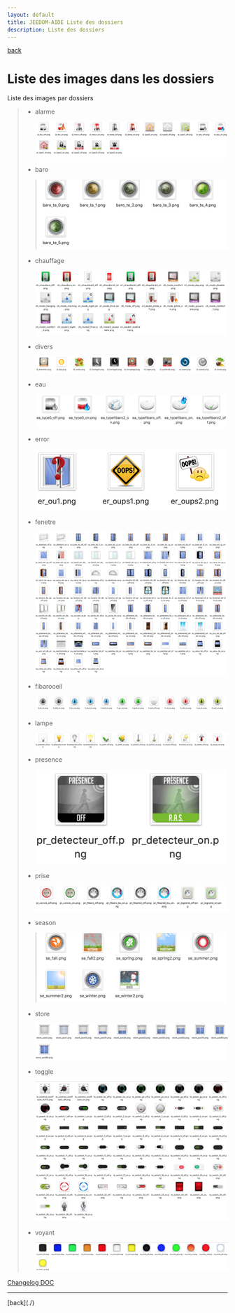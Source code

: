 ```yaml
---
layout: default
title: JEEDOM-AIDE Liste des dossiers
description: Liste des dossiers
---
```

[back](./)
# Liste des images dans les dossiers
Liste des images par dossiers
<blockquote>
    <ul>
        <li>alarme</li>
        <p><img src="Img/VISUEL - JEEDOM-Alarme.png" alt="Visuels" /></p>
        <li>baro</li>
        <p><img src="Img/VISUEL - JEEDOM-Baro.png" alt="Visuels" /></p>
        <li>chauffage</li>
        <p><img src="Img/VISUEL - JEEDOM-Chauffage.png" alt="Visuels" /></p>
        <li>divers</li>
        <p><img src="Img/VISUEL - JEEDOM-Divers.png" alt="Visuels" /></p>
        <li>eau</li>
        <p><img src="Img/VISUEL - JEEDOM-Capteur-Fuite-Eau.png" alt="Visuels" /></p>
        <li>error</li>
        <p><img src="Img/VISUEL - JEEDOM-Error.png" alt="Visuels" /></p>
        <li>fenetre</li>
        <p><img src="Img/VISUEL - JEEDOM-Fenetre.png" alt="Visuels" /></p>
        <li>fibarooeil</li>
        <p><img src="Img/VISUEL - JEEDOM-Oeil.png" alt="Visuels" /></p>
        <li>lampe</li>
        <p><img src="Img/VISUEL - JEEDOM-Lampe.png" alt="Visuels" /></p>
        <li>presence</li>
        <p><img src="Img/VISUEL - JEEDOM-Presence.png" alt="Visuels" /></p>
        <li>prise</li>
        <p><img src="Img/VISUEL - JEEDOM-Prise.png" alt="Visuels" /></p>
        <li>season</li>
        <p><img src="Img/VISUEL - JEEDOM-Season.png" alt="Visuels" /></p>
        <li>store</li>
        <p><img src="Img/VISUEL - JEEDOM-Store.png" alt="Visuels" /></p>
        <li>toggle</li>
        <p><img src="Img/VISUEL - JEEDOM-Toggle.png" alt="Visuels" /></p>
        <li>voyant</li>
        <p><img src="Img/VISUEL - JEEDOM-Voyant.png" alt="Visuels" /></p>
    </ul>
</blockquote>

<dl>
    <a href="https://github.com/JEALG/JEEDOM-Widget_JAG-doc/commits/master">Changelog DOC</a>
</dl>
<hr />
[back](./)
